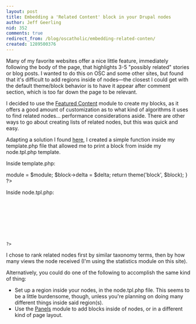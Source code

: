 ```yaml
---
layout: post
title: Embedding a 'Related Content' block in your Drupal nodes
author: Jeff Geerling
nid: 352
comments: true
redirect_from: /blog/oscatholic/embedding-related-conten/
created: 1289500376
---
```

<p>Many of my favorite websites offer a nice little feature, immediately following the body of the page, that highlights 3-5 &quot;possibly related&quot; stories or blog posts. I wanted to do this on OSC and some other sites, but found that it&#39;s difficult to add regions inside of nodes&mdash;the closest I could get with the default theme/block behavior is to have it appear after comment section, which is too far down the page to be relevant.</p>
<p>I decided to use the <a href="http://drupal.org/project/featured_content">Featured Content</a> module to create my blocks, as it offers a good amount of customization as to what kind of algorithms it uses to find related nodes... performance considerations aside. There are other ways to go about creating lists of related nodes, but this was quick and easy.</p>
<p>Adapting a solution I found <a href="http://drupal.org/node/753516#comment-2769068">here</a>, I created a simple function inside my template.php file that allowed me to print a block from inside my node.tpl.php template.</p>
<p>Inside template.php:</p>
<?php
/**
 * Helper function for retrieving block code for insertion into templates.
 *
 * @see http://drupal.org/node/753516#comment-2769068
 */
function osc_block_retrieve($module, $delta) {
  $block = (object) module_invoke($module, 'block', 'view', $delta);
  $block->module = $module;
  $block->delta = $delta;
  return theme('block', $block);
}
?>
<p>Inside node.tpl.php:</p>
<code>
<?php
  <?php if ($page): ?>
    <div class="block-in-node">
      <?php print osc_block_retrieve('featured_content', '1'); ?>
    </div>
  <?php endif; ?>
?>
</code>
<p>I chose to rank related nodes first by similar taxonomy terms, then by how many views the node received (I&#39;m using the statistics module on this site).</p>
<p>Alternatively, you could do one of the following to accomplish the same kind of thing:</p>
<ul>
<li>Set up a region inside your nodes, in the node.tpl.php file. This seems to be a little burdensome, though, unless you&#39;re planning on doing many different things inside said region(s).</li>
<li>Use the <a href="http://drupal.org/project/panels">Panels</a> module to add blocks inside of nodes, or in a different kind of page layout.</li>
</ul>
